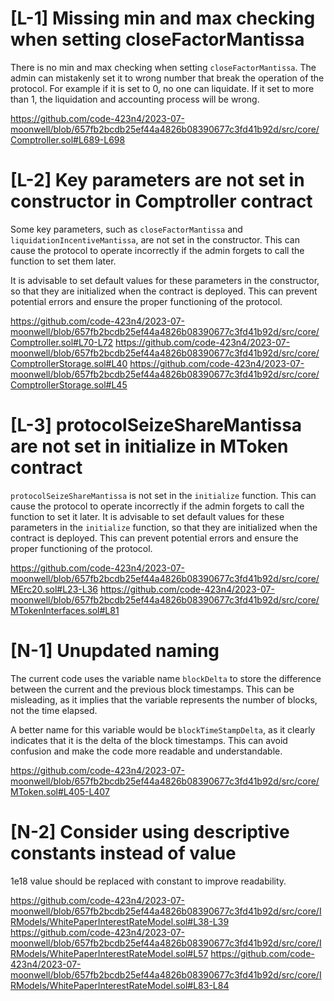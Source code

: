 # [L-1] Missing min and max checking when setting closeFactorMantissa

There is no min and max checking when setting `closeFactorMantissa`. The admin can mistakenly set it to wrong number that break the operation of the protocol. For example if it is set to 0, no one can liquidate. If it set to more than 1, the liquidation and accounting process will be wrong.

https://github.com/code-423n4/2023-07-moonwell/blob/657fb2bcdb25ef44a4826b08390677c3fd41b92d/src/core/Comptroller.sol#L689-L698

# [L-2] Key parameters are not set in constructor in Comptroller contract

Some key parameters, such as `closeFactorMantissa` and `liquidationIncentiveMantissa`, are not set in the constructor. This can cause the protocol to operate incorrectly if the admin forgets to call the function to set them later.

It is advisable to set default values for these parameters in the constructor, so that they are initialized when the contract is deployed. This can prevent potential errors and ensure the proper functioning of the protocol.

https://github.com/code-423n4/2023-07-moonwell/blob/657fb2bcdb25ef44a4826b08390677c3fd41b92d/src/core/Comptroller.sol#L70-L72
https://github.com/code-423n4/2023-07-moonwell/blob/657fb2bcdb25ef44a4826b08390677c3fd41b92d/src/core/ComptrollerStorage.sol#L40
https://github.com/code-423n4/2023-07-moonwell/blob/657fb2bcdb25ef44a4826b08390677c3fd41b92d/src/core/ComptrollerStorage.sol#L45


# [L-3] protocolSeizeShareMantissa are not set in initialize in MToken contract

`protocolSeizeShareMantissa` is not set in the `initialize` function. This can cause the protocol to operate incorrectly if the admin forgets to call the function to set it later.
It is advisable to set default values for these parameters in the `initialize` function, so that they are initialized when the contract is deployed. This can prevent potential errors and ensure the proper functioning of the protocol.

https://github.com/code-423n4/2023-07-moonwell/blob/657fb2bcdb25ef44a4826b08390677c3fd41b92d/src/core/MErc20.sol#L23-L36
https://github.com/code-423n4/2023-07-moonwell/blob/657fb2bcdb25ef44a4826b08390677c3fd41b92d/src/core/MTokenInterfaces.sol#L81

# [N-1] Unupdated naming

The current code uses the variable name `blockDelta` to store the difference between the current and the previous block timestamps. This can be misleading, as it implies that the variable represents the number of blocks, not the time elapsed.

A better name for this variable would be `blockTimeStampDelta`, as it clearly indicates that it is the delta of the block timestamps. This can avoid confusion and make the code more readable and understandable.

https://github.com/code-423n4/2023-07-moonwell/blob/657fb2bcdb25ef44a4826b08390677c3fd41b92d/src/core/MToken.sol#L405-L407

# [N-2] Consider using descriptive constants instead of value

1e18 value should be replaced with constant to improve readability.

https://github.com/code-423n4/2023-07-moonwell/blob/657fb2bcdb25ef44a4826b08390677c3fd41b92d/src/core/IRModels/WhitePaperInterestRateModel.sol#L38-L39
https://github.com/code-423n4/2023-07-moonwell/blob/657fb2bcdb25ef44a4826b08390677c3fd41b92d/src/core/IRModels/WhitePaperInterestRateModel.sol#L57
https://github.com/code-423n4/2023-07-moonwell/blob/657fb2bcdb25ef44a4826b08390677c3fd41b92d/src/core/IRModels/WhitePaperInterestRateModel.sol#L83-L84